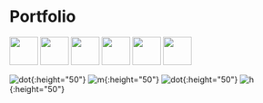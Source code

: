 
# Portfolio
<img src="https://user-images.githubusercontent.com/31239471/115019428-7db3b600-9eb9-11eb-9e6a-49004b76cd02.png" width="50">
<img src="https://user-images.githubusercontent.com/31239471/115019384-712f5d80-9eb9-11eb-801a-e56337f16c36.png" width="50">

<img src="https://user-images.githubusercontent.com/31239471/115019371-6bd21300-9eb9-11eb-911c-b48d978dbd1e.png" width="50">
<img src="https://user-images.githubusercontent.com/31239471/115019428-7db3b600-9eb9-11eb-9e6a-49004b76cd02.png" width="50">
<img src="https://user-images.githubusercontent.com/31239471/115019382-6f659a00-9eb9-11eb-9519-9452863fd591.png" width="50">
<img src="https://user-images.githubusercontent.com/31239471/115019371-6bd21300-9eb9-11eb-911c-b48d978dbd1e.png" width="50">



![dot](https://user-images.githubusercontent.com/31239471/115019384-712f5d80-9eb9-11eb-801a-e56337f16c36.png){:height="50"}
![m](https://user-images.githubusercontent.com/31239471/115019371-6bd21300-9eb9-11eb-911c-b48d978dbd1e.png){:height="50"}
![dot](https://user-images.githubusercontent.com/31239471/115019384-712f5d80-9eb9-11eb-801a-e56337f16c36.png){:height="50"}
![h](https://user-images.githubusercontent.com/31239471/115019382-6f659a00-9eb9-11eb-9519-9452863fd591.png){:height="50"}


